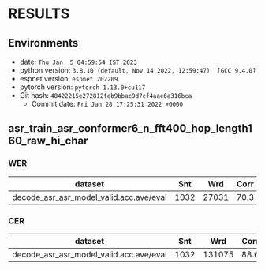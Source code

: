 <!-- Generated by scripts/utils/show_asr_result.sh -->
# RESULTS
## Environments
- date: `Thu Jan  5 04:59:54 IST 2023`
- python version: `3.8.10 (default, Nov 14 2022, 12:59:47)  [GCC 9.4.0]`
- espnet version: `espnet 202209`
- pytorch version: `pytorch 1.13.0+cu117`
- Git hash: `48422215e272812feb9bbac9d7cf4aae6a316bca`
  - Commit date: `Fri Jan 28 17:25:31 2022 +0000`

## asr_train_asr_conformer6_n_fft400_hop_length160_raw_hi_char
### WER

|dataset|Snt|Wrd|Corr|Sub|Del|Ins|Err|S.Err|
|---|---|---|---|---|---|---|---|---|
|decode_asr_asr_model_valid.acc.ave/eval|1032|27031|70.3|25.3|4.4|3.2|32.9|99.0|

### CER

|dataset|Snt|Wrd|Corr|Sub|Del|Ins|Err|S.Err|
|---|---|---|---|---|---|---|---|---|
|decode_asr_asr_model_valid.acc.ave/eval|1032|131075|88.6|6.3|5.1|3.9|15.3|99.0|
